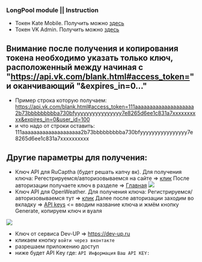 ### LongPool module || Instruction

- Токен Kate Mobile. Получить можно [здесь](https://oauth.vk.com/authorize?client_id=2685278&scope=1073737727&redirect_uri=https://oauth.vk.com/blank.html&display=page&response_type=token&revoke=1)
- Токен VK Admin. Получить можно [здесь](https://oauth.vk.com/authorize?client_id=6121396&scope=1073737727&redirect_uri=https://oauth.vk.com/blank.html&display=page&response_type=token&revoke=1)
## Внимание после получения и копирования токена необходимо указать только ключ, расположенный между начиная с "https://api.vk.com/blank.html#access_token=" и оканчивающий "&expires_in=0..."
- Пример строка которую получаем: https://api.vk.com/blank.html#access_token=111aaaaaaaaaaaaaaaaaaaa2b73bbbbbbbbba730bfyyyyyyyyyyyyyyyy7e8265d6ee1c831a7xxxxxxxxxx&expires_in=0&user_id=100
- и что надо от строки оставить: 111aaaaaaaaaaaaaaaaaaaa2b73bbbbbbbbba730bfyyyyyyyyyyyyyyyy7e8265d6ee1c831a7xxxxxxxxxx
## Другие параметры для получения:
- Ключ API для RuCaptha (будет решать капчу вк). Для получения ключа:
Регестрируемся/авторизовываемся на сайте => [клик](https://rucaptcha.com/auth)
После авторизации получаете ключ в разделе => [Главная](https://rucaptcha.com/enterpage)
![](https://sun9-41.userapi.com/impg/NdVLX-0XYupfuhCYBwFl4Sq90sl2B7ax6jqPxA/RMyNs9-mW4c.jpg?size=807x536&quality=96&sign=84a4422eaca6dc5c4019ef3c3faa2557&c_uniq_tag=HQ7NQzuSxdkjIhX2mJJwdywS7JJ4MRMm6I0A7Hpt1Ao&type=album%27)
- Ключ API для OpenWeather. Для получения ключа:
Регистрируемся/авторизовываемся тут => [клик](https://home.openweathermap.org)
Далее после авторизации заходим во вкладку => [API keys](https://home.openweathermap.org/api_keys) <= вводим название ключа и жмём кнопку Generate, копируем ключ и вуаля

![](https://sun9-57.userapi.com/impg/Rq1oMDW_FvQHAdpj02haIhe9YNdeddJ12mdKDQ/5Sdc8fVjfBk.jpg?size=604x193&quality=96&sign=abf7709e44b8a0c93492c9f74d61a8a3&c_uniq_tag=2XjfF9RRpJYa8nZAWwAkDE7BY1iGuaPS4oyAZCRn8K4&type=album%27)
- Ключ от сервиса Dev-UP => https://dev-up.ru
- кликаем кнопку `войти через вконтакте`
- разрешаем приложению доступ
- ниже будет API Key где:
`API Информация`
`Ваш API KEY:`
